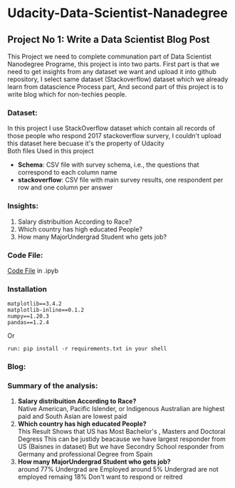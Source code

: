 # Udacity-Data-Scientist-Nanadegree
## Project No 1: Write a Data Scientist Blog Post
This Project we need to complete communation part of Data Scientist Nanodegree Programe, this project is into two parts. First part is that we need to get insights from any dataset we want and upload it into github repository, I select same dataset (Stackoverflow) dataset which we already learn from datascience Process part, And second part of this project is to write blog which for non-techies people.
### Dataset:
In this project I use StackOverflow dataset which contain all records of those people who respond 2017 stackoverflow survery, I couldn't upload this dataset here becuase it's the property of Udacity <br>
Both files Used in this project
* **Schema**: CSV file with survey schema, i.e., the questions that correspond to each column name
* **stackoverflow**: CSV file with main survey results, one respondent per row and one column per answer
### Insights:
1. Salary distribuition According to Race?
2. Which country has high educated People?
3. How many MajorUndergrad Student who gets job?
### Code File:
[Code File](https://github.com/AbbasMustafa/Udacity-Data-Scientist-Nanadegree/blob/main/Stackoverflow%20data.ipynb) in .ipyb
### Installation
```
matplotlib==3.4.2
matplotlib-inline==0.1.2
numpy==1.20.3
pandas==1.2.4
```
Or
```
run: pip install -r requirements.txt in your shell
```
### Blog:

### Summary of the analysis:
1. **Salary distribuition According to Race?** <br>
Native American, Pacific Islender, or Indigenous Australian are highest paid and South Asian are lowest paid <br>
2. **Which country has high educated People?** <br>
This Result Shows that US has Most Bachelor's , Masters and Doctoral Degress
This can be justidy beacause we have largest responder from US (Baisnes in dataset)
But we have Secondry School responder from Germany
and professional Degree from Spain
3. **How many MajorUndergrad Student who gets job?** <br>
around 77% Undergrad are Employed
around 5% Undergrad are not employed
remaing 18% Don't want to respond or reitred
